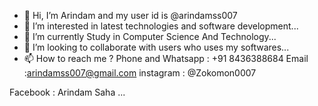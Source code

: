 - 👋 Hi, I’m Arindam and my user id is @arindamss007
- 👀 I’m interested in latest technologies and software development...
- 🌱 I’m currently Study in Computer Science And Technology...
- 💞️ I’m looking to collaborate with users who uses my softwares...
- 📫 How to reach me ?
Phone and Whatsapp : +91 8436388684 
Email :arindamss007@gmail.com 
instagram : @Zokomon0007

Facebook : Arindam Saha ...

<!---
arindamss007/arindamss007 is a ✨ special ✨ repository because its `README.md` (this file) appears on your GitHub profile.
You can click the Preview link to take a look at your changes.
--->
